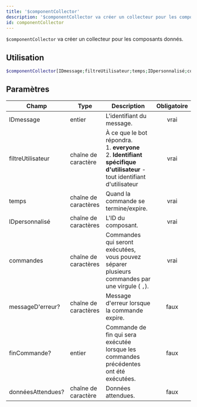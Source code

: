 ```yaml
---
title: '$componentCollector'
description: '$componentCollector va créer un collecteur pour les composants donnés.'
id: componentCollector
---
```


`$componentCollector` va créer un collecteur pour les composants donnés.

## Utilisation

```php
$componentCollector[IDmessage;filtreUtilisateur;temps;IDpersonnalisé;commandes;messageD'erreu?;finCommande?;donnéesAttendues?]
```

## Paramètres

| Champ             | Type                 | Description                                                                                                                                      | Obligatoire |
| ----------------- | -------------------- | ------------------------------------------------------------------------------------------------------------------------------------------------ |:-----------:|
| IDmessage         | entier               | L'identifiant du message.                                                                                                                        |    vrai     |
| filtreUtilisateur | chaîne de caractère  | À ce que le bot répondra. <br /> 1. **everyone** <br /> 2. **Identifiant spécifique d'utilisateur** - tout identifiant d'utilisateur |    vrai     |
| temps             | chaîne de caractères | Quand la commande se termine/expire.                                                                                                             |    vrai     |
| IDpersonnalisé    | chaîne de caractères | L'ID du composant.                                                                                                                               |    vrai     |
| commandes         | chaîne de caractères | Commandes qui seront exécutées, vous pouvez séparer plusieurs commandes par une virgule ( `,`).                                                  |    vrai     |
| messageD'erreur?  | chaîne de caractères | Message d'erreur lorsque la commande expire.                                                                                                     |    faux     |
| finCommande?      | entier               | Commande de fin qui sera exécutée lorsque les commandes précédentes ont été exécutées.                                                           |    faux     |
| donnéesAttendues? | chaîne de caractère  | Données attendues.                                                                                                                               |    faux     |
